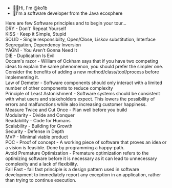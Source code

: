 - 🙋‍♂️Hi, I'm @ko1b
- 👋I'm a software developer from the Java ecosphere   


Here are few Software principles and to begin your tour...   
DRY - Don’t’ Repeat Yourself   
KISS - Keep it Simple, Stupid   
SOLID - Single responsibilty, Open/Close, Liskov substitution, Interface Segregation, Dependency Inversion   
YAGNI - You Aren’t Gonna Need It   
DIE - Duplication Is Evil   
Occam's razor - William of Ockham says that if you have two competing ideas to explain the same phenomenon, you should prefer the simpler one. Consider the benefits of adding a new method/class/tool/process before implementing it.   
Law of Demeter - Software components should only interact with a limited number of other components to reduce complexity   
Principle of Least Astonishment - Software systems should be consistent with what users and stakeholders expect. This lowers the possibility of errors and malfunctions while also increasing customer happiness.   
Measure Twice and Cut Once - Plan well before you build   
Modularity - Divide and Conquer   
Readability - Code for Humans   
Scalability - Building for Growth   
Security - Defense in Depth   
MVP - Minimal viable product   
POC - Proof of concept - A working piece of software that proves an idea or a vision is feasible. Done by programming a happy-path.   
Avoid Premature Optimization - Premature optimization refers to the optimizing software before it is necessary as it can  lead to unnecessary complexity and a lack of flexibility.   
Fail Fast - fail fast principle is a design pattern used in software development to immediately report any exception in an application, rather than trying to continue execution.   
